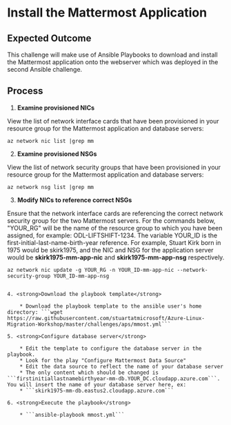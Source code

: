 # Install the Mattermost Application

## Expected Outcome

This challenge will make use of Ansible Playbooks to download and install the Mattermost application onto the webserver which was deployed in the second Ansible challenge.

## Process

1. <strong>Examine provisioned NICs</strong>

View the list of network interface cards that have been provisioned in your resource group for the Mattermost application and database servers:

```az network nic list |grep mm``` 

2. <strong>Examine provisioned NSGs</strong>

View the list of network security groups that have been provisioned in your resource group for the Mattermost application and database servers:

```az network nsg list |grep mm```

3. <strong>Modify NICs to reference correct NSGs</strong>

Ensure that the network interface cards are referencing the correct network security group for the two Mattermost servers. For the commands below, "YOUR_RG" will be the name of the resource group to which you have been assigned, for example: ODL-LIFTSHIFT-1234. The variable YOUR_ID is the first-initial-last-name-birth-year reference. For example, Stuart Kirk born in 1975 would be skirk1975, and the NIC and NSG for the application server would be <strong>skirk1975-mm-app-nic</strong> and <strong>skirk1975-mm-app-nsg</strong> respectively.

```az network nic update -g YOUR_RG -n YOUR_ID-mm-app-nic --network-security-group YOUR_ID-mm-app-nsg```
```az network nic update -g YOUR_RG -n YOUR_ID-mm-db-nic --network-security-group YOUR_ID-mm-db-nsg

4. <strong>Download the playbook template</strong>

    * Download the playbook template to the ansible user's home directory: ```wget https://raw.githubusercontent.com/stuartatmicrosoft/Azure-Linux-Migration-Workshop/master/challenges/aps/mmost.yml```

5. <strong>Configure database server</strong>

    * Edit the template to configure the database server in the playbook.
    * Look for the play "Configure Mattermost Data Source"
    * Edit the data source to reflect the name of your database server
    * The only content which should be changed is ```firstinitiallastnamebirthyear-mm-db.YOUR_DC.cloudapp.azure.com```.  You will insert the name of your database server here, ex:
    * ```skirk1975-mm-db.eastus2.cloudapp.azure.com```

6. <strong>Execute the playbook</strong>

    * ```ansible-playbook mmost.yml```
